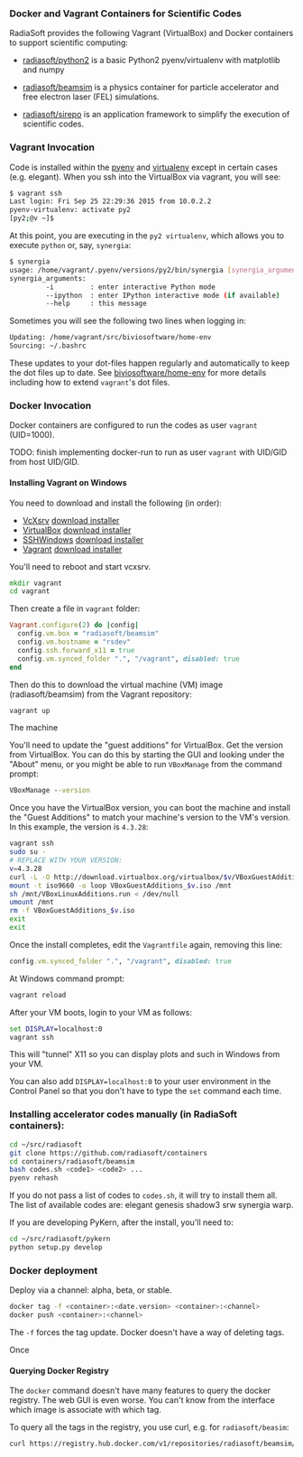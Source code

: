 ### Docker and Vagrant Containers for Scientific Codes

RadiaSoft provides the following Vagrant (VirtualBox) and Docker
containers to support scientific computing:

* [radiasoft/python2](https://github.com/radiasoft/containers/tree/master/radiasoft/python2)
  is a basic Python2 pyenv/virtualenv with matplotlib and numpy

* [radiasoft/beamsim](https://github.com/radiasoft/containers/tree/master/radiasoft/beamsim)
  is a physics container for particle accelerator and free electron laser (FEL) simulations.

* [radiasoft/sirepo](https://github.com/radiasoft/containers/tree/master/radiasoft/sirepo)
  is an application framework to simplify the execution of scientific codes.

### Vagrant Invocation

Code is installed within the
[pyenv](https://github.com/yyuu/pyenv) and
[virtualenv](https://virtualenv.pypa.io) except in certain cases (e.g. elegant).
When you ssh into the VirtualBox via vagrant, you will see:

```bash
$ vagrant ssh
Last login: Fri Sep 25 22:29:36 2015 from 10.0.2.2
pyenv-virtualenv: activate py2
[py2;@v ~]$
```
At this point, you are executing in the `py2 virtualenv`, which allows you to execute
`python` or, say, `synergia`:

```bash
$ synergia
usage: /home/vagrant/.pyenv/versions/py2/bin/synergia [synergia_arguments] <synergia_script> [script_arguments]
synergia_arguments:
         -i         : enter interactive Python mode
         --ipython  : enter IPython interactive mode (if available)
         --help     : this message
```

Sometimes you will see the following two lines when logging in:

```bash
Updating: /home/vagrant/src/biviosoftware/home-env
Sourcing: ~/.bashrc
```
These updates to your dot-files happen regularly and automatically
to keep the dot files up to date. See
[biviosoftware/home-env](https://github.com/biviosoftware/home-env)
for more details including how to extend `vagrant`'s dot files.

### Docker Invocation

Docker containers are configured to run the codes as user `vagrant` (UID=1000).

TODO: finish implementing docker-run to run as user `vagrant` with UID/GID from
host UID/GID.

#### Installing Vagrant on Windows


You need to download and install the following (in order):

* [VcXsrv](https://sourceforge.net/projects/vcxsrv/)
  [download installer](http://downloads.sourceforge.net/vcxsrv/vcxsrv/1.17.0.0/vcxsrv-64.1.17.0.0.installer.exe)
* [VirtualBox](https://www.virtualbox.org/wiki/Downloads)
  [download installer](http://download.virtualbox.org/virtualbox/4.3.28/VirtualBox-4.3.28-100309-Win.exe)
* [SSHWindows](http://www.mls-software.com/opensshd.html)
  [download installer](http://www.mls-software.com/files/setupssh-6.8p1-1.exe)
* [Vagrant](https://www.vagrantup.com/downloads.html)
  [download installer](https://dl.bintray.com/mitchellh/vagrant/vagrant_1.7.2.msi)

You'll need to reboot and start vcxsrv.

```cmd
mkdir vagrant
cd vagrant
```

Then create a file in `vagrant` folder:

```ruby
Vagrant.configure(2) do |config|
  config.vm.box = "radiasoft/beamsim"
  config.vm.hostname = "rsdev"
  config.ssh.forward_x11 = true
  config.vm.synced_folder ".", "/vagrant", disabled: true
end
```

Then do this to download the virtual machine (VM) image (radiasoft/beamsim) from the
Vagrant repository:

```cmd
vagrant up
```

The machine

You'll need to update the "guest additions" for VirtualBox. Get the version
from VirtualBox. You can do this by starting the GUI and looking under the
"About" menu, or you might be able to run `VBoxManage` from the command prompt:

```cmd
VBoxManage --version
```

Once you have the VirtualBox version, you can boot the machine and install
the "Guest Additions" to match your machine's version to the VM's version.
In this example, the version is `4.3.28`:

```bash
vagrant ssh
sudo su -
# REPLACE WITH YOUR VERSION:
v=4.3.28
curl -L -O http://download.virtualbox.org/virtualbox/$v/VBoxGuestAdditions_$v.iso
mount -t iso9660 -o loop VBoxGuestAdditions_$v.iso /mnt
sh /mnt/VBoxLinuxAdditions.run < /dev/null
umount /mnt
rm -f VBoxGuestAdditions_$v.iso
exit
exit
```

Once the install completes, edit the `Vagrantfile` again, removing this line:

```ruby
config.vm.synced_folder ".", "/vagrant", disabled: true
```

At Windows command prompt:

```cmd
vagrant reload
```

After your VM boots, login to your VM as follows:

```cmd
set DISPLAY=localhost:0
vagrant ssh
```

This will "tunnel" X11 so you can display plots and such in Windows from your VM.

You can also add `DISPLAY=localhost:0` to your user environment in the Control Panel
so that you don't have to type the `set` command each time.

### Installing accelerator codes manually (in RadiaSoft containers):

```bash
cd ~/src/radiasoft
git clone https://github.com/radiasoft/containers
cd containers/radiasoft/beamsim
bash codes.sh <code1> <code2> ...
pyenv rehash
```

If you do not pass a list of codes to `codes.sh`,
it will try to install them all.  The list of available codes
are: elegant genesis shadow3 srw synergia warp.

If you are developing PyKern, after the install, you'll need to:

```bash
cd ~/src/radiasoft/pykern
python setup.py develop
```

### Docker deployment

Deploy via a channel: alpha, beta, or stable.

```bash
docker tag -f <container>:<date.version> <container>:<channel>
docker push <container>:<channel>
```

The `-f` forces the tag update. Docker doesn't have a way of deleting tags.

Once

#### Querying Docker Registry

The `docker` command doesn't have many features to query the docker registry.
The web GUI is even worse. You can't know from the interface which image is
associate with which tag.

To query all the tags in the registry, you use curl, e.g. for `radiasoft/beasim`:

```bash
curl https://registry.hub.docker.com/v1/repositories/radiasoft/beamsim/tags
```
